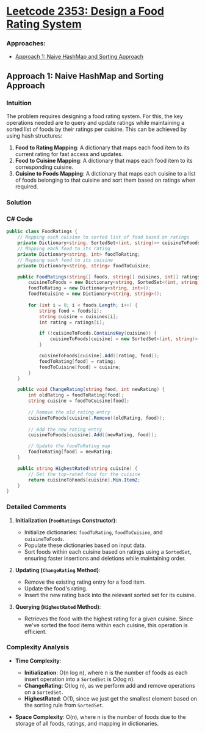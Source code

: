 # [Leetcode 2353: Design a Food Rating System](https://leetcode.com/problems/design-a-food-rating-system/)

### Approaches:
- [Approach 1: Naive HashMap and Sorting Approach](#approach-1-naive-hashmap-and-sorting-approach)

## Approach 1: Naive HashMap and Sorting Approach

### Intuition
The problem requires designing a food rating system. For this, the key operations needed are to query and update ratings while maintaining a sorted list of foods by their ratings per cuisine. This can be achieved by using hash structures:

1. **Food to Rating Mapping**: A dictionary that maps each food item to its current rating for fast access and updates.
2. **Food to Cuisine Mapping**: A dictionary that maps each food item to its corresponding cuisine.
3. **Cuisine to Foods Mapping**: A dictionary that maps each cuisine to a list of foods belonging to that cuisine and sort them based on ratings when required.

### Solution

### C# Code
```csharp
public class FoodRatings {
    // Mapping each cuisine to sorted list of food based on ratings
    private Dictionary<string, SortedSet<(int, string)>> cuisineToFoods;
    // Mapping each food to its rating
    private Dictionary<string, int> foodToRating;
    // Mapping each food to its cuisine
    private Dictionary<string, string> foodToCuisine;

    public FoodRatings(string[] foods, string[] cuisines, int[] ratings) {
        cuisineToFoods = new Dictionary<string, SortedSet<(int, string)>>();
        foodToRating = new Dictionary<string, int>();
        foodToCuisine = new Dictionary<string, string>();
        
        for (int i = 0; i < foods.Length; i++) {
            string food = foods[i];
            string cuisine = cuisines[i];
            int rating = ratings[i];

            if (!cuisineToFoods.ContainsKey(cuisine)) {
                cuisineToFoods[cuisine] = new SortedSet<(int, string)>((a, b) => b.Item1 != a.Item1 ? b.Item1.CompareTo(a.Item1) : a.Item2.CompareTo(b.Item2));
            }

            cuisineToFoods[cuisine].Add((rating, food));
            foodToRating[food] = rating;
            foodToCuisine[food] = cuisine;
        }
    }

    public void ChangeRating(string food, int newRating) {
        int oldRating = foodToRating[food];
        string cuisine = foodToCuisine[food];
        
        // Remove the old rating entry
        cuisineToFoods[cuisine].Remove((oldRating, food));
        
        // Add the new rating entry
        cuisineToFoods[cuisine].Add((newRating, food));

        // Update the foodToRating map
        foodToRating[food] = newRating;
    }

    public string HighestRated(string cuisine) {
        // Get the top-rated food for the cuisine
        return cuisineToFoods[cuisine].Min.Item2;
    }
}
```

### Detailed Comments
1. **Initialization (`FoodRatings` Constructor)**:
   - Initialize dictionaries: `foodToRating`, `foodToCuisine`, and `cuisineToFoods`.
   - Populate these dictionaries based on input data.
   - Sort foods within each cuisine based on ratings using a `SortedSet`, ensuring faster insertions and deletions while maintaining order.

2. **Updating (`ChangeRating` Method)**:
   - Remove the existing rating entry for a food item.
   - Update the food's rating.
   - Insert the new rating back into the relevant sorted set for its cuisine.

3. **Querying (`HighestRated` Method)**:
   - Retrieves the food with the highest rating for a given cuisine. Since we've sorted the food items within each cuisine, this operation is efficient.

### Complexity Analysis
- **Time Complexity**:
  - **Initialization**: O(n log n), where n is the number of foods as each insert operation into a `SortedSet` is O(log n).
  - **ChangeRating**: O(log n), as we perform add and remove operations on a `SortedSet`.
  - **HighestRated**: O(1), since we just get the smallest element based on the sorting rule from `SortedSet`.
  
- **Space Complexity**: O(n), where n is the number of foods due to the storage of all foods, ratings, and mapping in dictionaries.

